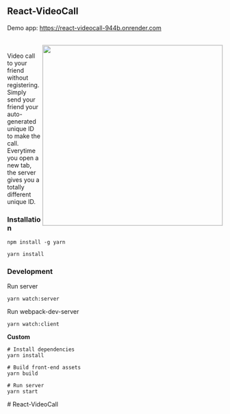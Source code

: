 ## React-VideoCall
Demo app:  https://react-videocall-944b.onrender.com

</br>
<img align="right" width="420" src="https://raw.githubusercontent.com/nguymin4/react-videocall/master/screenshots/1.png"  alt =" " style="border: solid 1px #d4d4d4" />
</br>
Video call to your friend without registering. 
Simply send your friend your auto-generated unique ID to make the call.  
Everytime you open a new tab, the server gives you a totally different unique ID.

### Installation

```
npm install -g yarn

yarn install
```

### Development

Run server
```
yarn watch:server
```

Run webpack-dev-server
```
yarn watch:client
```

**Custom**
```
# Install dependencies
yarn install

# Build front-end assets
yarn build

# Run server
yarn start
```
#   R e a c t - V i d e o C a l l 
 
 
